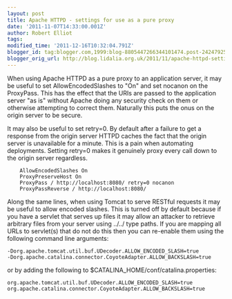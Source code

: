```yaml
---
layout: post
title: Apache HTTPD - settings for use as a pure proxy
date: '2011-11-07T14:33:00.001Z'
author: Robert Elliot
tags:
modified_time: '2011-12-16T10:32:04.791Z'
blogger_id: tag:blogger.com,1999:blog-8805447266344101474.post-2424792584345651324
blogger_orig_url: http://blog.lidalia.org.uk/2011/11/apache-httpd-settings-for-use-as-pure.html
---
```


When using Apache HTTPD as a pure proxy to an application server, it may be
useful to set AllowEncodedSlashes to "On" and set nocanon on the ProxyPass. This
has the effect that the URIs are passed to the application server "as is"
without Apache doing any security check on them or otherwise attempting to
correct them. Naturally this puts the onus on the origin server to be secure.

It may also be useful to set retry=0. By default after a failure to get a
response from the origin server HTTPD caches the fact that the origin server is
unavailable for a minute. This is a pain when automating deployments. Setting
retry=0 makes it genuinely proxy every call down to the origin server
regardless.

```httpd
    AllowEncodedSlashes On
    ProxyPreserveHost On
    ProxyPass / http://localhost:8080/ retry=0 nocanon
    ProxyPassReverse / http://localhost:8080/
```
Along the same lines, when using Tomcat to serve RESTful requests it may be
useful to allow encoded slashes. This is turned off by default because if you
have a servlet that serves up files it may allow an attacker to retrieve
arbitrary files from your server using ../../ type paths. If you are mapping
all URLs to servlet(s) that do not do this then you can re-enable them using
the following command line arguments:
```properties
-Dorg.apache.tomcat.util.buf.UDecoder.ALLOW_ENCODED_SLASH=true
-Dorg.apache.catalina.connector.CoyoteAdapter.ALLOW_BACKSLASH=true
```

or by adding the following to $CATALINA_HOME/conf/catalina.properties:
```properties
org.apache.tomcat.util.buf.UDecoder.ALLOW_ENCODED_SLASH=true
org.apache.catalina.connector.CoyoteAdapter.ALLOW_BACKSLASH=true
```
